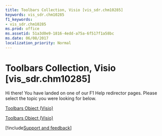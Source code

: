 ```yaml
---
title: Toolbars Collection, Visio [vis_sdr.chm10285]
keywords: vis_sdr.chm10285
f1_keywords:
- vis_sdr.chm10285
ms.prod: office
ms.assetid: 51a3d0e9-1816-4edd-a75a-6f517f1a58bc
ms.date: 06/08/2017
localization_priority: Normal
---
```



# Toolbars Collection, Visio [vis_sdr.chm10285]

Hi there! You have landed on one of our F1 Help redirector pages. Please select the topic you were looking for below.

[Toolbars Object (Visio)](https://msdn.microsoft.com/library/05a7736a-4655-de35-14fe-32e32fd1784d%28Office.15%29.aspx)

[Toolbars Object (Visio)](https://msdn.microsoft.com/library/722c5101-e5b3-452d-e484-e2e2fa4209eb.aspx)

[!include[Support and feedback](~/includes/feedback-boilerplate.md)]